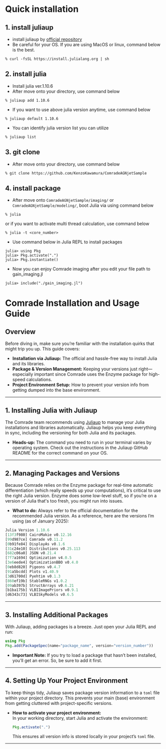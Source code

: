 # Quick installation
## 1.  install juliaup
- install juliaup by [official repository](https://github.com/JuliaLang/juliaup)
- Be careful for your OS. If you are using MacOS or linux, command below is the best.
```
% curl -fsSL https://install.julialang.org | sh
```
## 2.  install julia
- Install julia ver.1.10.6
- After move onto your directory, use command below
```
% juliaup add 1.10.6
```
- If you want to use above julia version anytime, use command below
```
% juliaup default 1.10.6
```
- You can identify julia version list you can utilize
```
% juliaup list
```
## 3.  git clone
- After move onto your directory, use command below
```
% git clone https://github.com/KenzoKawamura/ComradeAGNjetSample
```
## 4.   install package
- After move onto `ComradeAGNjetSample/imaging/` or `ComradeAGNjetSample/modeling/`, boot Julia via using command below
```
% julia
```
or if you want to activate multi thread calculation, use command below
```
% julia -t <core_number>
```
- Use command below in Julia REPL to install packages
```
julia> using Pkg
julia> Pkg.activate(".")
julia> Pkg.instantiate()
```
- Now you can enjoy Comrade imaging after you edit your file path to gain_imaging.jl
```
julia> include("./gain_imaging.jl")
```

# Comrade Installation and Usage Guide

## Overview

Before diving in, make sure you’re familiar with the installation quirks that might trip you up. This guide covers:

- **Installation via Juliaup:** The official and hassle-free way to install Julia and its libraries.
- **Package & Version Management:** Keeping your versions just right—especially important since Comrade uses the Enzyme package for high-speed calculations.
- **Project Environment Setup:** How to prevent your version info from getting dumped into the base environment.

---

## 1. Installing Julia with Juliaup

The Comrade team recommends using [Juliaup](https://github.com/JuliaLang/Juliaup) to manage your Julia installations and libraries automatically. Juliaup helps you keep everything in sync, including the versioning for both Julia and its packages.

- **Heads-up:** The command you need to run in your terminal varies by operating system. Check out the instructions in the Juliaup GitHub README for the correct command on your OS.

---

## 2. Managing Packages and Versions

Because Comrade relies on the Enzyme package for real-time automatic differentiation (which really speeds up your computations), it’s critical to use the right Julia version. Enzyme does some low-level stuff, so if you’re on a version of Julia that's too fresh, you might run into issues.

- **What to do:** Always refer to the official documentation for the recommended Julia version. As a reference, here are the versions I’m using (as of January 2025):

```julia
Julia Version 1.10.6
[13f3f980] CairoMakie v0.12.16
[99d987ce] Comrade v0.11.2
[0b91fe84] DisplayAs v0.1.6
[31c24e10] Distributions v0.25.113
[682c06a0] JSON v0.21.4
[7f7a1694] Optimization v4.0.5
[3e6eede4] OptimizationBBO v0.4.0
[0eb8d820] Pigeons v0.4.7
[91a5bcdd] Plots v1.40.9
[3d61700d] Pyehtim v0.1.3
[860ef19b] StableRNGs v1.0.2
[09ab397b] StructArrays v0.6.21
[b1ba175b] VLBIImagePriors v0.9.1
[d6343c73] VLBISkyModels v0.6.5
```

---

## 3. Installing Additional Packages

With Juliaup, adding packages is a breeze. Just open your Julia REPL and run:

```julia
using Pkg
Pkg.add(PackageSpec(name="package_name", version="version_number"))
```

- **Important Note:** If you try to load a package that hasn’t been installed, you’ll get an error. So, be sure to add it first.

---

## 4. Setting Up Your Project Environment

To keep things tidy, Juliaup saves package version information to a `toml` file within your project directory. This prevents your main (base) environment from getting cluttered with project-specific versions.

- **How to activate your project environment:**  
  In your working directory, start Julia and activate the environment:

  ```julia
  Pkg.activate(".")
  ```

  This ensures all version info is stored locally in your project’s `toml` file.

---
